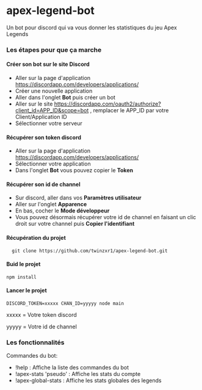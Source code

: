 # apex-legend-bot
Un bot pour discord qui va vous donner les statistiques du jeu Apex Legends


### Les étapes pour que ça marche

#### Créer son bot sur le site Discord
- Aller sur la page d'application https://discordapp.com/developers/applications/
- Créer une nouvelle application
- Aller dans l'onglet **Bot** puis  créer un bot
- Aller sur le site https://discordapp.com/oauth2/authorize?client_id=APP_ID&scope=bot ,
  remplacer le APP_ID par votre Client/Application ID
- Sélectionner votre serveur

#### Récupérer son token discord
- Aller sur la page d'application https://discordapp.com/developers/applications/
- Sélectionner votre application
- Dans l'onglet **Bot** vous pouvez copier le **Token**

#### Récupérer son id de channel
- Sur discord, aller dans vos **Paramètres utilisateur**
- Aller sur l'onglet **Apparence**
- En bas, cocher le **Mode développeur**
- Vous pouvez désormais récupérer votre id de channel en faisant un clic droit sur votre channel puis **Copier l'identifiant**

#### Récupération du projet
```
  git clone https://github.com/twinzxr1/apex-legend-bot.git
```
#### Buid le projet
```
npm install
```
#### Lancer le projet
```
DISCORD_TOKEN=xxxxx CHAN_ID=yyyyy node main
```

xxxxx = Votre token discord

yyyyy = Votre id de channel


### Les fonctionnalités

Commandes du bot:
- !help : Affiche la liste des commandes du bot
- !apex-stats 'pseudo' : Affiche les stats du compte
- !apex-global-stats : Affiche les stats globales des legends
